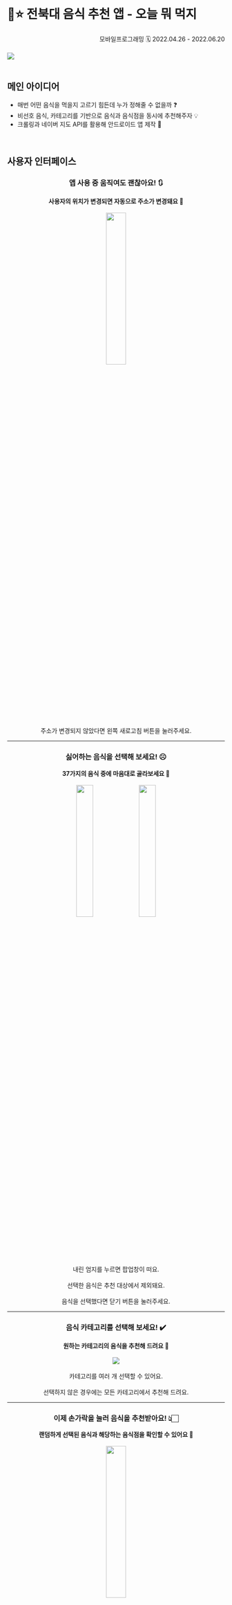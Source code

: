 # 🍴⭐ 전북대 음식 추천 앱 - 오늘 뭐 먹지

<div align="right">
  모바일프로그래밍
  🗓️ 2022.04.26 - 2022.06.20
</div>
<br>

<img src="https://github.com/irrso/mobile-programming-oneul-mwo-meokji/assets/105829324/f4a85689-9838-49ed-b82e-6cbb88db5cf7">
<br><br>

## 메인 아이디어
- 매번 어떤 음식을 먹을지 고르기 힘든데 누가 정해줄 수 없을까 ❓
- 비선호 음식, 카테고리를 기반으로 음식과 음식점을 동시에 추천해주자 💡
- 크롤링과 네이버 지도 API를 활용해 안드로이드 앱 제작 📲
<br>

## 사용자 인터페이스
<!--메인화면-->
<h3 align="center">
   앱 사용 중 움직여도 괜찮아요! 🔃
</h3>
<div align="center">

  **사용자의 위치가 변경되면 자동으로 주소가 변경돼요 🤍** <br><br>
  <img src="https://github.com/irrso/mobile-programming-oneul-mwo-meokji/assets/105829324/95dee8d6-abba-4b2f-a019-ce49a5c2f0a3" width="30%" height="auto">
  <br><br>
  주소가 변경되지 않았다면 왼쪽 새로고침 버튼을 눌러주세요.
</div>
<hr>

<!--비선호음식-->
<h3 align="center">
   싫어하는 음식을 선택해 보세요! ☹️
</h3>
<div align="center">

  **37가지의 음식 중에 마음대로 골라보세요 🤍** <br><br>
  <img src="https://github.com/irrso/mobile-programming-oneul-mwo-meokji/assets/105829324/0bd9361a-0709-44e3-9fd8-df45ffdd7b58" width="28%" height="auto">
  <img src="https://github.com/irrso/mobile-programming-oneul-mwo-meokji/assets/105829324/614f3b43-0f67-454e-8f05-cfcb0a32cdda" width="28%" height="auto">
  <br><br>
  내린 엄지를 누르면 팝업창이 떠요.<br><br>
  선택한 음식은 추천 대상에서 제외돼요.<br><br>
  음식을 선택했다면 닫기 버튼을 눌러주세요.
</div>
<hr>

<!--카테고리-->
<h3 align="center">
   음식 카테고리를 선택해 보세요! ✔️
</h3>
<div align="center">

  **원하는 카테고리의 음식을 추천해 드려요 🤍** <br><br>
  <img src="https://github.com/irrso/mobile-programming-oneul-mwo-meokji/assets/105829324/56f9cb2c-1541-44b8-8555-71bdeabde3a3">
  <br><br>
  카테고리를 여러 개 선택할 수 있어요.<br><br>
  선택하지 않은 경우에는 모든 카테고리에서 추천해 드려요.
</div>
<hr>

<!--추천버튼-->
<h3 align="center">
   이제 손가락을 눌러 음식을 추천받아요! 👆🏻
</h3>
<div align="center">

  **랜덤하게 선택된 음식과 해당하는 음식점을 확인할 수 있어요 🤍** <br><br>
  <img src="https://github.com/irrso/mobile-programming-oneul-mwo-meokji/assets/105829324/b3bc6a23-af81-48bc-9943-1318ac5f7b45" width="30%" height="auto">
  <br><br>
  화면을 옆으로 넘기면 다른 음식점을 확인할 수 있어요.<br><br>
  다른 음식을 추천받고 싶다면 손가락을 다시 한번 눌러주세요.
</div>
<hr>

<!--거리,평점-->
<h3 align="center">
   음식점을 고르기 어렵다면 이 기능을 사용해 보세요! 🤔
</h3>
<div align="center">

  **거리순과 평점순으로 음식점들을 정렬할 수 있어요 🤍** <br><br>
  <img src="https://github.com/irrso/mobile-programming-oneul-mwo-meokji/assets/105829324/eb06abc6-7eac-4340-b75c-5125bc22573d" width="60%" height="auto"><br>
  <img src="https://github.com/irrso/mobile-programming-oneul-mwo-meokji/assets/105829324/95a3609b-b1ef-41c1-8f27-91b41f355b43" width="60%" height="auto">
  <br><br>
  거리순을 누르면 사용자와 거리가 가까운 순서대로 음식점을 확인할 수 있어요.<br><br>
  평점순을 누르면 평점이 높은 순서대로 음식점을 확인할 수 있어요.
</div>
<hr>

<!--음식점정보-->
<h3 align="center">
   음식점 화면을 눌러 정보를 확인해 보세요! 😋
</h3>
<div align="center">

  **팝업창에서 전화번호와 영업시간을 확인할 수 있어요 🤍** <br><br>
  <img src="https://github.com/irrso/mobile-programming-oneul-mwo-meokji/assets/105829324/4b280325-5acb-4412-919e-a00cf3b16afc" width="30%" height="auto">
  <br>
</div>
<hr>

<!--지도-->
<h3 align="center">
   하단의 지도 버튼을 눌러서 위치를 확인해봐요! 🗺️
</h3>
<div align="center">

  **네이버 지도에서 음식점의 위치를 확인할 수 있어요 🤍** <br><br>
  <img src="https://github.com/irrso/mobile-programming-oneul-mwo-meokji/assets/105829324/71f449a1-7770-4515-943f-657c0304c397" width="30%" height="auto">
  <br>
</div>
<br>

## 발표 영상
<a href="https://youtu.be/4uJ0ucmKLG8"><img src="https://img.shields.io/badge/Youtube-FF0000.svg?style=flat-square&logo=youtube&logoColor=white"/></a>
<br><br>

## 역할 분담
|팀원|팀원|
|:--:|:--:|
|[오소영](https://github.com/irrso)|[정성문](https://github.com/tjdans6342)|
|디자인 설계 및 XML 구현<br>네이버 지도 API 연동<br>기능 로직 구현 보조<br>형상관리|음식점 정보 크롤링<br>기능 로직 구현<br>발표|
<br>

## 기술 스택
|분류|기술 스택|
|:--:|--|
|크롤링|<img src="https://img.shields.io/badge/Selenium-43B02A.svg?style=flat-square&logo=selenium&logoColor=white"/> <img src="https://img.shields.io/badge/Python-3776AB.svg?style=flat-square&logo=python&logoColor=white"/>|
|앱 제작|<img src="https://img.shields.io/badge/Android-34A853.svg?style=flat-square&logo=android&logoColor=white"/> <img src="https://img.shields.io/badge/Android Studio-3DDC84.svg?style=flat-square&logo=androidstudio&logoColor=white"/> <img src="https://img.shields.io/badge/Java-007396.svg?style=flat-square&logo=java&logoColor=white"/> <img src="https://img.shields.io/badge/Naver Cloud Platform-03C75A.svg?style=flat-square&logo=naver&logoColor=white"/>|
|협업|<img src="https://img.shields.io/badge/KakaoTalk-FFCD00.svg?style=flat-square&logo=kakaotalk&logoColor=black"/> <img src="https://img.shields.io/badge/GitHub-181717.svg?style=flat-square&logo=github&logoColor=white"/>|

### Selenium
- 음식점들의 정보를 수집하기 위해 사용

### Naver Cloud Platform
- `Reverse Geocoding API` 사용
- 좌표를 도로명 주소로 변환하여 현재 사용자의 주소를 나타냄
<br>

## 시스템 개요
<br>

## 시스템 기능
<br>
